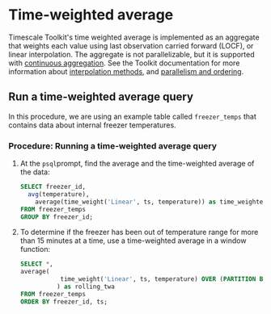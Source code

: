 # Time-weighted average
Timescale Toolkit's time weighted average is implemented as an aggregate that
weights each value using last observation carried forward (LOCF), or linear
interpolation. The aggregate is not parallelizable, but it is supported with
[continuous aggregation][caggs]. See the Toolkit documentation for more
information about [interpolation methods][gh-interpolation],
and [parallelism and ordering][gh-parallelism].

## Run a time-weighted average query
In this procedure, we are using an example table called `freezer_temps` that contains data about internal freezer temperatures.

### Procedure: Running a time-weighted average query
1.  At the `psql`prompt, find the average and the time-weighted average of the data:
    ```sql
    SELECT freezer_id,
      avg(temperature),
	    average(time_weight('Linear', ts, temperature)) as time_weighted_average
    FROM freezer_temps
    GROUP BY freezer_id;
    ```
1.  To determine if the freezer has been out of temperature range for more than 15 minutes at a time, use a time-weighted average in a window function:
    ```sql
    SELECT *,
    average(
	           time_weight('Linear', ts, temperature) OVER (PARTITION BY freezer_id ORDER BY ts RANGE  '15 minutes'::interval PRECEDING )
	          ) as rolling_twa
    FROM freezer_temps
    ORDER BY freezer_id, ts;
    ```


[caggs]: /how-to-guides/continuous-aggregates
[gh-interpolation]: https://github.com/timescale/timescale-analytics/blob/main/docs/time_weighted_average.md#interpolation-methods-details
[gh-parallelism]: https://github.com/timescale/timescale-analytics/blob/main/docs/time_weighted_average.md#notes-on-parallelism-and-ordering

